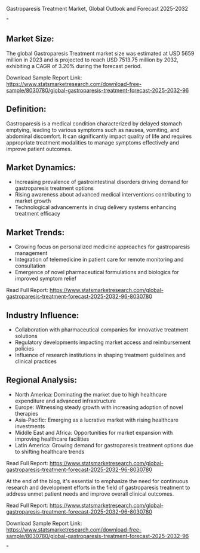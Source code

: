 Gastroparesis Treatment Market, Global Outlook and Forecast 2025-2032

"<h2>Market Size:</h2>
<p>The global Gastroparesis Treatment market size was estimated at USD 5659 million in 2023 and is projected to reach USD 7513.75 million by 2032, exhibiting a CAGR of 3.20% during the forecast period.</p>
<p>Download Sample Report Link: <a href='https://www.statsmarketresearch.com/download-free-sample/8030780/global-gastroparesis-treatment-forecast-2025-2032-96'>https://www.statsmarketresearch.com/download-free-sample/8030780/global-gastroparesis-treatment-forecast-2025-2032-96</a></p>

<h2>Definition:</h2>
<p>Gastroparesis is a medical condition characterized by delayed stomach emptying, leading to various symptoms such as nausea, vomiting, and abdominal discomfort. It can significantly impact quality of life and requires appropriate treatment modalities to manage symptoms effectively and improve patient outcomes.</p>

<h2>Market Dynamics:</h2>
<ul>
  <li>Increasing prevalence of gastrointestinal disorders driving demand for gastroparesis treatment options</li>
  <li>Rising awareness about advanced medical interventions contributing to market growth</li>
  <li>Technological advancements in drug delivery systems enhancing treatment efficacy</li>
</ul>

<h2>Market Trends:</h2>
<ul>
  <li>Growing focus on personalized medicine approaches for gastroparesis management</li>
  <li>Integration of telemedicine in patient care for remote monitoring and consultation</li>
  <li>Emergence of novel pharmaceutical formulations and biologics for improved symptom relief</li>
</ul>
<p>Read Full Report: <a href='https://www.statsmarketresearch.com/global-gastroparesis-treatment-forecast-2025-2032-96-8030780'>https://www.statsmarketresearch.com/global-gastroparesis-treatment-forecast-2025-2032-96-8030780</a></p>

<h2>Industry Influence:</h2>
<ul>
  <li>Collaboration with pharmaceutical companies for innovative treatment solutions</li>
  <li>Regulatory developments impacting market access and reimbursement policies</li>
  <li>Influence of research institutions in shaping treatment guidelines and clinical practices</li>
</ul>

<h2>Regional Analysis:</h2>
<ul>
  <li>North America: Dominating the market due to high healthcare expenditure and advanced infrastructure</li>
  <li>Europe: Witnessing steady growth with increasing adoption of novel therapies</li>
  <li>Asia-Pacific: Emerging as a lucrative market with rising healthcare investments</li>
  <li>Middle East and Africa: Opportunities for market expansion with improving healthcare facilities</li>
  <li>Latin America: Growing demand for gastroparesis treatment options due to shifting healthcare trends</li>
</ul>
<p>Read Full Report: <a href='https://www.statsmarketresearch.com/global-gastroparesis-treatment-forecast-2025-2032-96-8030780'>https://www.statsmarketresearch.com/global-gastroparesis-treatment-forecast-2025-2032-96-8030780</a></p>

At the end of the blog, it's essential to emphasize the need for continuous research and development efforts in the field of gastroparesis treatment to address unmet patient needs and improve overall clinical outcomes.

<p>Read Full Report: <a href='https://www.statsmarketresearch.com/global-gastroparesis-treatment-forecast-2025-2032-96-8030780'>https://www.statsmarketresearch.com/global-gastroparesis-treatment-forecast-2025-2032-96-8030780</a></p>
<p>Download Sample Report Link: <a href='https://www.statsmarketresearch.com/download-free-sample/8030780/global-gastroparesis-treatment-forecast-2025-2032-96'>https://www.statsmarketresearch.com/download-free-sample/8030780/global-gastroparesis-treatment-forecast-2025-2032-96</a></p>"

